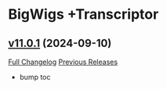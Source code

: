 # BigWigs +Transcriptor

## [v11.0.1](https://github.com/BigWigsMods/BigWigs_Transcriptor/tree/v11.0.1) (2024-09-10)
[Full Changelog](https://github.com/BigWigsMods/BigWigs_Transcriptor/compare/v11.0.0...v11.0.1) [Previous Releases](https://github.com/BigWigsMods/BigWigs_Transcriptor/releases)

- bump toc  
